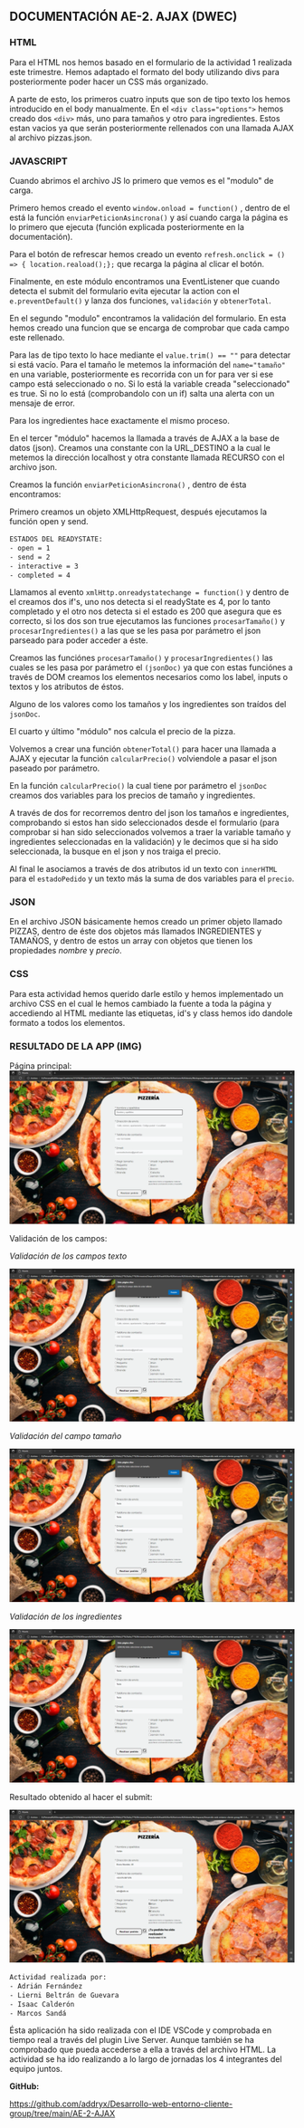 ## DOCUMENTACIÓN AE-2. AJAX (DWEC)

### HTML

Para el HTML nos hemos basado en el formulario de la actividad 1 realizada este trimestre. Hemos adaptado el formato del body utilizando divs para posteriormente poder hacer un CSS más organizado.

A parte de esto, los primeros cuatro inputs que son de tipo texto los hemos introducido en el body manualmente. En el `<div class="options">` hemos creado dos `<div>` más, uno para tamaños y otro para ingredientes. Estos estan vacios ya que serán posteriormente rellenados con una llamada AJAX al archivo pizzas.json.

### JAVASCRIPT

Cuando abrimos el archivo JS lo primero que vemos es el "modulo" de carga. 

Primero hemos creado el evento `window.onload = function()` , dentro de el está la función `enviarPeticionAsincrona()` y así cuando carga la página es lo primero que ejecuta (función explicada posteriormente en la documentación).

Para el botón de refrescar hemos creado un evento `refresh.onclick = () => { location.reaload();};` que recarga la página al clicar el botón.

Finalmente, en este módulo encontramos una EventListener que cuando detecta el submit del formulario evita ejecutar la action con el `e.preventDefault()` y lanza dos funciones, `validación` y `obtenerTotal`.

En el segundo "modulo" encontramos la validación del formulario. En esta hemos creado una funcion que se encarga de comprobar que cada campo este rellenado.

Para las de tipo texto lo hace mediante el `value.trim() == ""` para detectar si está vacío. Para el tamaño le metemos la información del `name="tamaño"` en una variable, posteriormente es recorrida con un for para ver si ese campo está seleccionado o no. Si lo está la variable creada "seleccionado" es true. Si no lo está (comprobandolo con un if) salta una alerta con un mensaje de error.

Para los ingredientes hace exactamente el mismo proceso.

En el tercer "módulo" hacemos la llamada a través de AJAX a la base de datos (json). Creamos una constante con la URL_DESTINO a la cual le metemos la dirección localhost y otra constante llamada RECURSO con el archivo json.

Creamos la función `enviarPeticionAsincrona()` , dentro de ésta encontramos:

Primero creamos un objeto XMLHttpRequest, después ejecutamos la función open y send.

	ESTADOS DEL READYSTATE:
	- open = 1
	- send = 2
	- interactive = 3
	- completed = 4

Llamamos al evento `xmlHttp.onreadystatechange = function()` y dentro de el creamos dos if's, uno nos detecta si el readyState es 4, por lo tanto completado y el otro nos detecta si el estado es 200 que asegura que es correcto, si los dos son true ejecutamos las funciones `procesarTamaño()` y `procesarIngredientes()` a las que se les pasa por parámetro el json parseado para poder acceder a éste.

Creamos las funciónes `procesarTamaño()` y `procesarIngredientes()` las cuales se les pasa por parámetro el `(jsonDoc)` ya que con estas funciónes a través de DOM creamos los elementos necesarios como los label, inputs o textos y los atributos de éstos.

Alguno de los valores como los tamaños y los ingredientes son traídos del `jsonDoc`.

El cuarto y último "módulo" nos calcula el precio de la pizza.

Volvemos a crear una función `obtenerTotal()` para hacer una llamada a AJAX y ejecutar la función `calcularPrecio()` volviendole a pasar el json paseado por parámetro.

En la función `calcularPrecio()` la cual tiene por parámetro el `jsonDoc` creamos dos variables para los precios de tamaño y ingredientes.

A través de dos for recorremos dentro del json los tamaños e ingredientes, comprobando si estos han sido seleccionados desde el formulario (para comprobar si han sido seleccionados volvemos a traer la variable tamaño y ingredientes seleccionadas en la validación) y le decimos que si ha sido seleccionada, la busque en el json y nos traiga el precio.

Al final le asociamos a través de dos atributos id un texto con `innerHTML` para el `estadoPedido`  y un texto más la suma de dos variables para el `precio`.

### JSON

En el archivo JSON básicamente hemos creado un primer objeto llamado PIZZAS, dentro de éste dos objetos más llamados INGREDIENTES y TAMAÑOS, y dentro de estos un array con objetos que tienen los propiedades *nombre* y *precio*.

### CSS

Para esta actividad hemos querido darle estílo y hemos implementado un archivo CSS en el cual le hemos cambiado la fuente a toda la página y accediendo al HTML mediante las etiquetas, id's y class hemos ido dandole formato a todos los elementos.

### RESULTADO DE LA APP (IMG)

Página principal:
![Image text](/AE-2-AJAX/img%20doc/Pasted%20image%2020221111164600.png)

Validación de los campos:

*Validación de los campos texto*

![Image text](/AE-2-AJAX/img%20doc/Pasted%20image%2020221111164615.png)

*Validación del campo tamaño*

![Image text](/AE-2-AJAX/img%20doc/Pasted%20image%2020221111164727.png)

*Validación de los ingredientes*

![Image text](/AE-2-AJAX/img%20doc/Pasted%20image%2020221111164744.png)

Resultado obtenido al hacer el submit:

![Image text](/AE-2-AJAX/img%20doc/Pasted%20image%2020221111164703.png)

	Actividad realizada por:
	- Adrián Fernández
	- Lierni Beltrán de Guevara
	- Isaac Calderón
	- Marcos Sandá
	  
Ésta aplicación ha sido realizada con el IDE VSCode y comprobada en tiempo real a través del plugin Live Server. Aunque también se ha comprobado que pueda accederse a ella a través del archivo HTML. La actividad se ha ido realizando a lo largo de jornadas los 4 integrantes del equipo juntos.

**GitHub:**

https://github.com/addryx/Desarrollo-web-entorno-cliente-group/tree/main/AE-2-AJAX